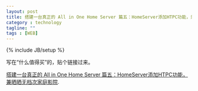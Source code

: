 ```yaml
---
layout: post
title: 搭建一台真正的 All in One Home Server 篇五：HomeServer添加HTPC功能，兼晒晒无档次家庭影院
category : technology
tagline: ""
tags : [WEB]
---
```

{% include JB/setup %}

写在“什么值得买”的，贴个链接过来。

[搭建一台真正的 All in One Home Server 篇五：HomeServer添加HTPC功能，兼晒晒无档次家庭影院](http://post.smzdm.com/p/311414/ "With a Title").